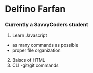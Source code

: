 # Delfino Farfan
### Currently a SavvyCoders student
1. Learn Javascript
  - as many commands as possible
  - proper file organization
2. Baiscs of HTML
3. CLI
  -git/git commands
